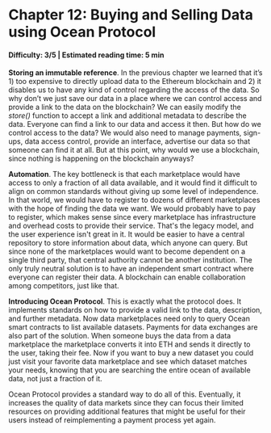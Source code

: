 # Chapter 12: Buying and Selling Data using Ocean Protocol
#### Difficulty: **3/5** \| Estimated reading time: **5 min**

<dialog character="jellyfish">Look how these marine creatures interact. Some stay still, some move around. They wander, they transact.</dialog>

**Storing an immutable reference**. In the previous chapter we learned that it’s 1) too expensive to directly upload data to the Ethereum blockchain and 2) it disables us to have any kind of control regarding the access of the data. So why don’t we just save our data in a place where we can control access and provide a link to the data on the blockchain?
We can easily modify the *store()* function to accept a link and additional metadata to describe the data. Everyone can find a link to our data and access it then. But how do we control access to the data? We would also need to manage payments, sign-ups, data access control, provide an interface, advertise our data so that someone can find it at all. But at this point, why would we use a blockchain, since nothing is happening on the blockchain anyways?

**Automation**. The key bottleneck is that each marketplace would have access to only a fraction of all data available, and it would find it difficult to align on common standards without giving up some level of independence. In that world, we would have to register to dozens of different marketplaces with the hope of finding the data we want. We would probably have to pay to register, which makes sense since every marketplace has infrastructure and overhead costs to provide their service. That's the legacy model, and the user experience isn't great in it.
It would be easier to have a central repository to store information about data, which anyone can query. But since none of the marketplaces would want to become dependent on a single third party, that central authority cannot be another institution. The only truly neutral solution is to have an independent smart contract where everyone can register their data. A blockchain can enable collaboration among competitors, just like that.

**Introducing Ocean Protocol**. This is exactly what the protocol does. It implements standards on how to provide a valid link to the data, description, and further metadata. Now data marketplaces need only to query Ocean smart contracts to list available datasets. Payments for data exchanges are also part of the solution. When someone buys the data from a data marketplace the marketplace converts it into ETH and sends it directly to the user, taking their fee. Now if you want to buy a new dataset you could just visit your favorite data marketplace and see which dataset matches your needs, knowing that you are searching the entire ocean of available data, not just a fraction of it.

Ocean Protocol provides a standard way to do all of this. Eventually, it increases the quality of data markets since they can focus their limited resources on providing additional features that might be useful for their users instead of reimplementing a payment process yet again.
